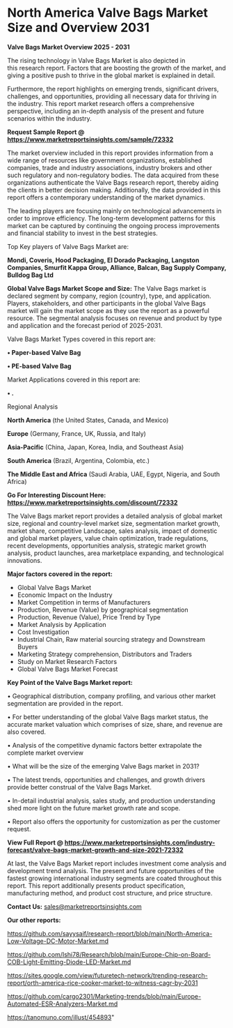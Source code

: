 # North America Valve Bags Market Size and Overview 2031

<Strong> Valve Bags Market Overview 2025 - 2031</strong>

The rising technology in Valve Bags Market is also depicted in this research report. Factors that are boosting the growth of the market, and giving a positive push to thrive in the global market is explained in detail.

Furthermore, the report highlights on emerging trends, significant drivers, challenges, and opportunities, providing all necessary data for thriving in the industry. This report market research offers a comprehensive perspective, including an in-depth analysis of the present and future scenarios within the industry.

<strong>Request Sample Report @ <a href=https://www.marketreportsinsights.com/sample/72332>https://www.marketreportsinsights.com/sample/72332</a></strong>

The market overview included in this report provides information from a wide range of resources like government organizations, established companies, trade and industry associations, industry brokers and other such regulatory and non-regulatory bodies. The data acquired from these organizations authenticate the Valve Bags research report, thereby aiding the clients in better decision making. Additionally, the data provided in this report offers a contemporary understanding of the market dynamics.

The leading players are focusing mainly on technological advancements in order to improve efficiency. The long-term development patterns for this market can be captured by continuing the ongoing process improvements and financial stability to invest in the best strategies.

Top Key players of Valve Bags Market are:

<strong>Mondi, Coveris, Hood Packaging, El Dorado Packaging, Langston Companies, Smurfit Kappa Group, Alliance, Balcan, Bag Supply Company, Bulldog Bag Ltd</strong>

<strong><b>Global Valve Bags Market Scope and Size:</b></strong>
The Valve Bags market is declared segment by company, region (country), type, and application. Players, stakeholders, and other participants in the global Valve Bags market will gain the market scope as they use the report as a powerful resource. The segmental analysis focuses on revenue and product by type and application and the forecast period of 2025-2031.

Valve Bags Market Types covered in this report are:

<strong>• Paper-based Valve Bag

• PE-based Valve Bag</strong>

Market Applications covered in this report are:

<strong>• .</strong> 

Regional Analysis

<strong>North America</strong> (the United States, Canada, and Mexico)

<strong>Europe</strong> (Germany, France, UK, Russia, and Italy)

<strong>Asia-Pacific</strong> (China, Japan, Korea, India, and Southeast Asia)

<strong>South America</strong> (Brazil, Argentina, Colombia, etc.)

<strong>The Middle East and Africa</strong> (Saudi Arabia, UAE, Egypt, Nigeria, and South Africa)

<strong>Go For Interesting Discount Here: <a href=https://www.marketreportsinsights.com/discount/72332>https://www.marketreportsinsights.com/discount/72332</a></strong>

The Valve Bags market report provides a detailed analysis of global market size, regional and country-level market size, segmentation market growth, market share, competitive Landscape, sales analysis, impact of domestic and global market players, value chain optimization, trade regulations, recent developments, opportunities analysis, strategic market growth analysis, product launches, area marketplace expanding, and technological innovations.

<strong><b>Major factors covered in the report:</b></strong>
<ul>
  <li>Global Valve Bags Market </li>
  <li>Economic Impact on the Industry</li>
  <li>Market Competition in terms of Manufacturers</li>
  <li>Production, Revenue (Value) by geographical segmentation</li>
  <li>Production, Revenue (Value), Price Trend by Type</li>
  <li>Market Analysis by Application</li>
  <li>Cost Investigation</li>
  <li>Industrial Chain, Raw material sourcing strategy and Downstream Buyers</li>
  <li>Marketing Strategy comprehension, Distributors and Traders</li>
  <li>Study on Market Research Factors</li>
  <li>Global Valve Bags Market Forecast</li>
</ul>

<strong><b>Key Point of the Valve Bags Market report:</b></strong>

• Geographical distribution, company profiling, and various other market segmentation are provided in the report.

• For better understanding of the global Valve Bags market status, the accurate market valuation which comprises of size, share, and revenue are also covered.

• Analysis of the competitive dynamic factors better extrapolate the complete market overview

• What will be the size of the emerging Valve Bags market in 2031?

• The latest trends, opportunities and challenges, and growth drivers provide better construal of the Valve Bags Market.

• In-detail industrial analysis, sales study, and production understanding shed more light on the future market growth rate and scope.

• Report also offers the opportunity for customization as per the customer request.

<strong><b>View Full Report @ <a href=https://www.marketreportsinsights.com/industry-forecast/valve-bags-market-growth-and-size-2021-72332>https://www.marketreportsinsights.com/industry-forecast/valve-bags-market-growth-and-size-2021-72332</a></b></strong>


At last, the Valve Bags Market report includes investment come analysis and development trend analysis. The present and future opportunities of the fastest growing international industry segments are coated throughout this report. This report additionally presents product specification, manufacturing method, and product cost structure, and price structure.

<strong>Contact Us:</strong>
sales@marketreportsinsights.com

<strong>Our other reports:</strong>

<a href=https://github.com/sayysaif/research-report/blob/main/North-America-Low-Voltage-DC-Motor-Market.md>https://github.com/sayysaif/research-report/blob/main/North-America-Low-Voltage-DC-Motor-Market.md</a>

<a href=https://github.com/Ishi78/Research/blob/main/Europe-Chip-on-Board-COB-Light-Emitting-Diode-LED-Market.md>https://github.com/Ishi78/Research/blob/main/Europe-Chip-on-Board-COB-Light-Emitting-Diode-LED-Market.md</a>

<a href=https://sites.google.com/view/futuretech-network/trending-research-report/orth-america-rice-cooker-market-to-witness-cagr-by-2031>https://sites.google.com/view/futuretech-network/trending-research-report/orth-america-rice-cooker-market-to-witness-cagr-by-2031</a>

<a href=https://github.com/cargo2301/Marketing-trends/blob/main/Europe-Automated-ESR-Analyzers-Market.md>https://github.com/cargo2301/Marketing-trends/blob/main/Europe-Automated-ESR-Analyzers-Market.md</a>

<a href=https://tanomuno.com/illust/454893>https://tanomuno.com/illust/454893</a>"
